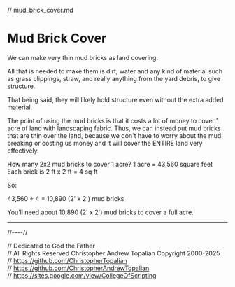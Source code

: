 // mud_brick_cover.md

# Mud Brick Cover
We can make very thin mud bricks as land covering.

All that is needed to make them is dirt, water and any kind of material such as grass clippings, straw, and really anything from the yard debris, to give structure.

That being said, they will likely hold structure even without the extra added material.

The point of using the mud bricks is that it costs a lot of money to cover 1 acre of land with landscaping fabric.
Thus, we can instead put mud bricks that are thin over the land, because we don't have to worry about the mud breaking or costing us money and it will cover the ENTIRE land very effectively.

How many 2x2 mud bricks to cover 1 acre?
1 acre = 43,560 square feet
Each brick is 2 ft x 2 ft = 4 sq ft

So:

43,560 ÷ 4 = 10,890 (2' x 2') mud bricks

You’ll need about 10,890 (2' x 2') mud bricks to cover a full acre.

---

//----//

// Dedicated to God the Father  
// All Rights Reserved Christopher Andrew Topalian Copyright 2000-2025  
// https://github.com/ChristopherTopalian  
// https://github.com/ChristopherAndrewTopalian  
// https://sites.google.com/view/CollegeOfScripting

